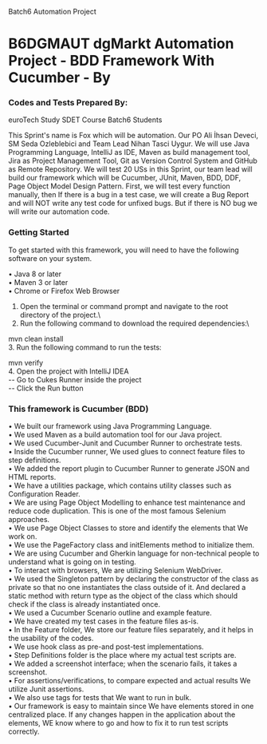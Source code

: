 
Batch6 Automation Project
# B6DGMAUT dgMarkt Automation Project  - BDD Framework With Cucumber - By 

### Codes and Tests Prepared By:

euroTech Study SDET Course Batch6 Students

This Sprint's name is Fox which will be automation. Our PO Ali İhsan Deveci, SM Seda Ozleblebici and Team Lead Nihan Tasci Uygur. 
We will use Java Programming Language, IntelliJ as IDE, Maven as build management tool, Jira as Project Management Tool, 
Git as Version Control System and GitHub as Remote Repository. We will test 20 USs in this Sprint, our team lead will build our 
framework which will be Cucumber, JUnit, Maven, BDD, DDF, Page Object Model Design Pattern. 
First, we will test every function manually, then If there is a bug in a test case, we will create a Bug Report and will NOT write 
any test code for unfixed bugs. But if there is NO bug we will write our automation code.

### Getting Started
To get started with this framework, you will need to have the following software on your system.

• Java 8 or later\
• Maven 3 or later\
• Chrome or Firefox Web Browser

1. Open the terminal or command prompt and navigate to the root directory of the project.\
2. Run the following command to download the required dependencies:\

mvn clean install\
3. Run the following command to run the tests:

mvn verify\
4. Open the project with IntelliJ IDEA\
-- Go to Cukes Runner inside the project\
-- Click the Run button

### This framework is Cucumber (BDD)
•  We built our framework using Java Programming Language.\
•  We used Maven as a build automation tool for our Java project.\
•  We used Cucumber-Junit and Cucumber Runner to orchestrate tests.\
•  Inside the Cucumber runner, We used glues to connect feature files to step definitions.\
•  We added the report plugin to Cucumber Runner to generate JSON and HTML reports.\
•  We have a utilities package, which contains utility classes such as Configuration Reader.\
•  We are using Page Object Modelling to enhance test maintenance and reduce code duplication. This is one of the most famous Selenium approaches.\
•  We use Page Object Classes to store and identify the elements that We work on.\
•  We use the PageFactory class and initElements method to initialize them.\
•  We are using Cucumber and Gherkin language for non-technical people to understand what is going on in testing.\
•  To interact with browsers, We are utilizing Selenium WebDriver.\
•  We used the Singleton pattern by declaring the constructor of the class as private so that no one instantiates the class outside of it. And declared a static method with return type as the object of the class which should check if the class is already instantiated once.\
•  We used a Cucumber Scenario outline and example feature.\
•  We have created my test cases in the feature files as-is.\
•  In the Feature folder, We store our feature files separately, and it helps in the usability of the codes.\
•  We use hook class as pre-and post-test implementations.\
•  Step Definitions folder is the place where my actual test scripts are.\
•  We added a screenshot interface; when the scenario fails, it takes a screenshot.\
•  For assertions/verifications, to compare expected and actual results We utilize Junit assertions.\
•  We also use tags for tests that We want to run in bulk.\
•  Our framework is easy to maintain since We have elements stored in one centralized place. If any changes happen in the application about the elements, WE know where to go and how to fix it to run test scripts correctly.

